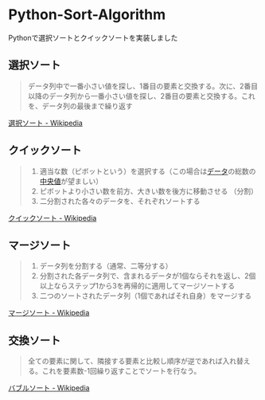 # Python-Sort-Algorithm
Pythonで選択ソートとクイックソートを実装しました

## 選択ソート

> データ列中で一番小さい値を探し、1番目の要素と交換する。次に、2番目以降のデータ列から一番小さい値を探し、2番目の要素と交換する。これを、データ列の最後まで繰り返す

[選択ソート \- Wikipedia](https://ja.wikipedia.org/wiki/%E9%81%B8%E6%8A%9E%E3%82%BD%E3%83%BC%E3%83%88#:~:text=%E9%81%B8%E6%8A%9E%E3%82%BD%E3%83%BC%E3%83%88%EF%BC%88%E8%8B%B1%3A%20selection%20sort,%E3%81%AA%E3%81%9F%E3%82%81%E3%80%81%E3%81%97%E3%81%B0%E3%81%97%E3%81%B0%E7%94%A8%E3%81%84%E3%82%89%E3%82%8C%E3%82%8B%E3%80%82)

## クイックソート

> 1. 適当な数（ピボットという）を選択する（この場合は[データ](https://ja.wikipedia.org/wiki/データ)の総数の[中央値](https://ja.wikipedia.org/wiki/中央値)が望ましい）
> 2. ピボットより小さい数を前方、大きい数を後方に移動させる （分割）
> 3. 二分割された各々のデータを、それぞれソートする

[クイックソート \- Wikipedia](https://ja.wikipedia.org/wiki/%E3%82%AF%E3%82%A4%E3%83%83%E3%82%AF%E3%82%BD%E3%83%BC%E3%83%88#:~:text=%E3%82%AF%E3%82%A4%E3%83%83%E3%82%AF%E3%82%BD%E3%83%BC%E3%83%88%20(quicksort)%20%E3%81%AF%E3%80%81,%E5%88%86%E5%89%B2%E7%B5%B1%E6%B2%BB%E6%B3%95%E3%81%AE%E4%B8%80%E7%A8%AE%E3%80%82)

## マージソート

> 1. データ列を分割する（通常、二等分する）
> 2. 分割された各データ列で、含まれるデータが1個ならそれを返し、2個以上ならステップ1から3を再帰的に適用してマージソートする
> 3. 二つのソートされたデータ列（1個であればそれ自身）をマージする

[マージソート \- Wikipedia](https://ja.wikipedia.org/wiki/%E3%83%9E%E3%83%BC%E3%82%B8%E3%82%BD%E3%83%BC%E3%83%88#:~:text=%E3%83%9E%E3%83%BC%E3%82%B8%E3%82%BD%E3%83%BC%E3%83%88%E3%81%AF%E3%80%81%E3%82%BD%E3%83%BC%E3%83%88%E3%81%AE,%E4%BD%9C%E6%A5%AD%E3%81%AF%E4%B8%A6%E5%88%97%E5%8C%96%E3%81%A7%E3%81%8D%E3%82%8B%E3%80%82)

## 交換ソート

> 全ての要素に関して、隣接する要素と比較し順序が逆であれば入れ替える。これを要素数-1回繰り返すことでソートを行なう。

[バブルソート \- Wikipedia](https://ja.wikipedia.org/wiki/%E3%83%90%E3%83%96%E3%83%AB%E3%82%BD%E3%83%BC%E3%83%88)
